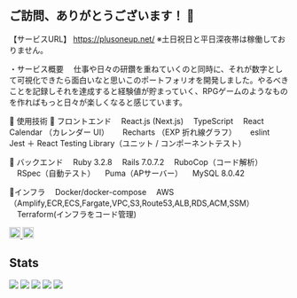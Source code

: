## ご訪問、ありがとうございます！ 👋

【サービスURL】
https://plusoneup.net/
※土日祝日と平日深夜帯は稼働しておりません。

・サービス概要
　仕事や日々の研鑽を重ねていくのと同時に、それが数字として可視化できたら面白いなと思いこのポートフォリオを開発しました。やるべきことを記録しそれを達成すると経験値が貯まっていく、RPGゲームのようなものを作ればもっと日々が楽しくなると感じています。  


📗 使用技術
🌟 フロントエンド
　React.js (Next.js) 
　TypeScript
　React Calendar （カレンダー UI）　
　Recharts （EXP 折れ線グラフ）　
　eslint　
　Jest ＋ React Testing Library（ユニット / コンポーネントテスト）　　
 
🌟 バックエンド
　Ruby 3.2.8
　Rails 7.0.7.2
　RuboCop（コード解析）
　RSpec（自動テスト）
　Puma（APサーバー）
　MySQL 8.0.42
 
🌟インフラ
　Docker/docker-compose
　AWS（Amplify,ECR,ECS,Fargate,VPC,S3,Route53,ALB,RDS,ACM,SSM）
　Terraform(インフラをコード管理)


<p align="left">
  <a href="http://qiita.com/NaaaRiii">
    <img height="20" src="https://qiita-badge.apiapi.app/s/NaaaRiii/posts.svg" />
  </a>
  <a href="https://zenn.dev/nari_rina">
    <img height="20" src="https://badgen.org/img/zenn/nari_rina/articles?style=plastic" />
  </a>
</p>


## Stats
![](http://github-profile-summary-cards.vercel.app/api/cards/profile-details?username=NaaaRiii&theme=gruvbox)
![](http://github-profile-summary-cards.vercel.app/api/cards/repos-per-language?username=NaaaRiii&theme=gruvbox)
![](http://github-profile-summary-cards.vercel.app/api/cards/most-commit-language?username=NaaaRiii&theme=gruvbox)
![](http://github-profile-summary-cards.vercel.app/api/cards/stats?username=NaaaRiii&theme=gruvbox)
![](http://github-profile-summary-cards.vercel.app/api/cards/productive-time?username=NaaaRiii&theme=gruvbox&utcOffset=9)
